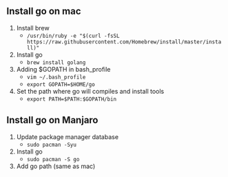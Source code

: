 ## Install go on mac 
1. Install brew 
	- `/usr/bin/ruby -e "$(curl -fsSL https://raw.githubusercontent.com/Homebrew/install/master/install)"`
2. Install go
	- `brew install golang`
3. Adding $GOPATH in bash_profile
	- `vim ~/.bash_profile`
	- `export GOPATH=$HOME/go`
4. Set the path where go will compiles and install tools
	- `export PATH=$PATH:$GOPATH/bin`

## Install go on Manjaro 
1. Update package manager database
	- `sudo pacman -Syu`
2. Install go 
	- `sudo pacman -S go`
3. Add go path (same as mac)